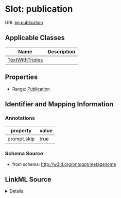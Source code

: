 # Slot: publication

URI: [eg:publication](http://w3id.org/ontogpt/environmental-metagenome/publication)



<!-- no inheritance hierarchy -->




## Applicable Classes

| Name | Description |
| --- | --- |
[TextWithTriples](TextWithTriples.md) | 






## Properties

* Range: [Publication](Publication.md)







## Identifier and Mapping Information





### Annotations

| property | value |
| --- | --- |
| prompt.skip | true |



### Schema Source


* from schema: http://w3id.org/ontogpt/metagenome




## LinkML Source

<details>
```yaml
name: publication
annotations:
  prompt.skip:
    tag: prompt.skip
    value: 'true'
from_schema: http://w3id.org/ontogpt/metagenome
rank: 1000
alias: publication
owner: TextWithTriples
domain_of:
- TextWithTriples
range: Publication
inlined: true

```
</details>